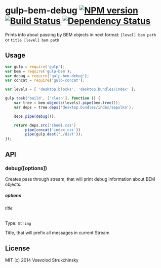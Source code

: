 # gulp-bem-debug [![NPM version][npm-image]][npm-url] [![Build Status][travis-image]][travis-url] [![Dependency Status][depstat-image]][depstat-url]

Prints info about passing by BEM objects in next format: `[level] bem path` or `title [level] bem path`

## Usage

```js
var gulp = require('gulp');
var bem = require('gulp-bem');
var debug = require('gulp-bem-debug');
var concat = require('gulp-concat');

var levels = [ 'desktop.blocks', 'desktop.bundles/index' ];

gulp.task('build', ['clean'], function () {
    var tree = bem.objects(levels).pipe(bem.tree());
    var deps = tree.deps('desktop.bundles/index/sepulka');

    deps.pipe(debug());

    return deps.src('{bem}.css')
        .pipe(concat('index.css'))
        .pipe(gulp.dest('./dist'));
});
```

## API

### debug([options])

Creates pass through stream, that will print debug information about BEM objects.

##### options

###### title
Type: `String`  

Title, that will prefix all messages in current Stream.

## License

MIT (c) 2014 Vsevolod Strukchinsky

[npm-url]: https://npmjs.org/package/gulp-bem-debug
[npm-image]: https://badge.fury.io/js/gulp-bem-debug.png

[travis-url]: http://travis-ci.org/floatdrop/gulp-bem-debug
[travis-image]: https://travis-ci.org/floatdrop/gulp-bem-debug.png?branch=master

[depstat-url]: https://david-dm.org/floatdrop/gulp-bem-debug
[depstat-image]: https://david-dm.org/floatdrop/gulp-bem-debug.png?theme=shields.io
